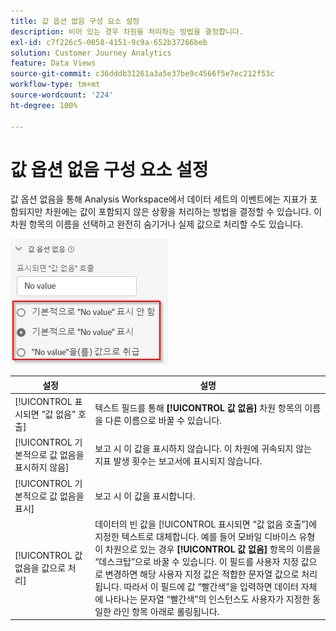 ```yaml
---
title: 값 옵션 없음 구성 요소 설정
description: 비어 있는 경우 차원을 처리하는 방법을 결정합니다.
exl-id: c7f226c5-0058-4151-9c9a-652b37266beb
solution: Customer Journey Analytics
feature: Data Views
source-git-commit: c36dddb31261a3a5e37be9c4566f5e7ec212f53c
workflow-type: tm+mt
source-wordcount: '224'
ht-degree: 100%

---
```


# 값 옵션 없음 구성 요소 설정

값 옵션 없음을 통해 Analysis Workspace에서 데이터 세트의 이벤트에는 지표가 포함되지만 차원에는 값이 포함되지 않은 상황을 처리하는 방법을 결정할 수 있습니다. 이 차원 항목의 이름을 선택하고 완전히 숨기거나 실제 값으로 처리할 수도 있습니다.

![값 옵션 없음](../assets/no-value-options.png)

| 설정 | 설명 |
| --- | --- |
| [!UICONTROL 표시되면 “값 없음” 호출] | 텍스트 필드를 통해 **[!UICONTROL 값 없음]** 차원 항목의 이름을 다른 이름으로 바꿀 수 있습니다. |
| [!UICONTROL 기본적으로 값 없음을 표시하지 않음] | 보고 시 이 값을 표시하지 않습니다. 이 차원에 귀속되지 않는 지표 발생 횟수는 보고서에 표시되지 않습니다. |
| [!UICONTROL 기본적으로 값 없음을 표시] | 보고 시 이 값을 표시합니다. |
| [!UICONTROL 값 없음을 값으로 처리] | 데이터의 빈 값을 [!UICONTROL 표시되면 “값 없음 호출”]에 지정한 텍스트로 대체합니다. 예를 들어 모바일 디바이스 유형이 차원으로 있는 경우 **[!UICONTROL 값 없음]** 항목의 이름을 “데스크탑”으로 바꿀 수 있습니다. 이 필드를 사용자 지정 값으로 변경하면 해당 사용자 지정 값은 적합한 문자열 값으로 처리됩니다. 따라서 이 필드에 값 “빨간색”을 입력하면 데이터 자체에 나타나는 문자열 “빨간색”의 인스턴스도 사용자가 지정한 동일한 라인 항목 아래로 롤링됩니다. |
